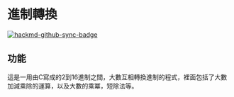 # 進制轉換
[![hackmd-github-sync-badge](https://hackmd.io/sgH9tWOWTzSbuBJYkvjrSg/badge)](https://hackmd.io/sgH9tWOWTzSbuBJYkvjrSg)  

功能
---
這是一用由C寫成的2到16進制之間，大數互相轉換進制的程式，裡面包括了大數加減乘除的運算，以及大數的乘冪，短除法等。
